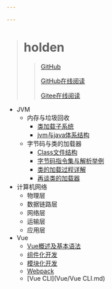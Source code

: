 ```yaml
---

---
```


> # holden
>
> 
>
>
> > [GitHub](https://github.com/holden-cpu/note "github")
> >
> > [GitHub在线阅读](https://holden-cpu.github.io/note/#/)
> >
> > [Gitee在线阅读](http://holdencpu.gitee.io/note)

- JVM
  - 内存与垃圾回收
    - [类加载子系统](jvm/内存与垃圾回收/类加载子系统.md)
    - [jvm与java体系结构](jvm/内存与垃圾回收/jvm与java体系结构.md)
  - 字节码与类的加载器
    - [Class文件结构](jvm/字节码与类的加载器/Class文件结构.md)
    - [字节码指令集与解析举例](jvm/字节码与类的加载器/字节码指令集与解析举例.md)
    - [类的加载过程详解](jvm/字节码与类的加载器/类的加载过程详解.md)
    - [再谈类的加载器](jvm/字节码与类的加载器/再谈类的加载器.md)
- 计算机网络
  - 物理层
  - 数据链路层
  - 网络层
  - 运输层
  - 应用层
- Vue
  - [Vue概述及基本语法](Vue/Vue概述及基本语法.md)
  - [组件化开发](Vue/组件化开发.md)
  - [模块化开发](Vue/模块化开发.md)
  - [Webpack](Vue/Webpack.md)
  - [Vue CLI](Vue/Vue CLI.md)







